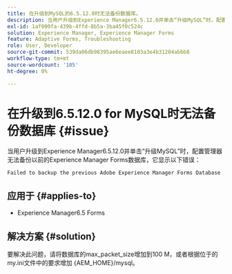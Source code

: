 ```yaml
---
title: 在升级到MySQL的6.5.12.0时无法备份数据库。
description: 当用户升级到Experience Manager6.5.12.0并单击“升级MySQL”时，配置管理器无法备份以前的Experience Manager Forms数据库。
exl-id: 1af000fa-439b-4ffd-8b5a-3ba45f0c524c
solution: Experience Manager, Experience Manager Forms
feature: Adaptive Forms, Troubleshooting
role: User, Developer
source-git-commit: 539da06db98395ae6eaee8103a3e4b31204abbb8
workflow-type: tm+mt
source-wordcount: '105'
ht-degree: 0%

---
```


# 在升级到6.5.12.0 for MySQL时无法备份数据库 {#issue}

当用户升级到Experience Manager6.5.12.0并单击“升级MySQL”时，配置管理器无法备份以前的Experience Manager Forms数据库，它显示以下错误：

`Failed to backup the previous Adobe Experience Manager Forms Database`


## 应用于 {#applies-to}

* Experience Manager6.5 Forms

## 解决方案 {#solution}

要解决此问题，请将数据库的max_packet_size增加到100 M，或者根据位于的my.ini文件中的要求增加 {AEM_HOME}/mysql。

